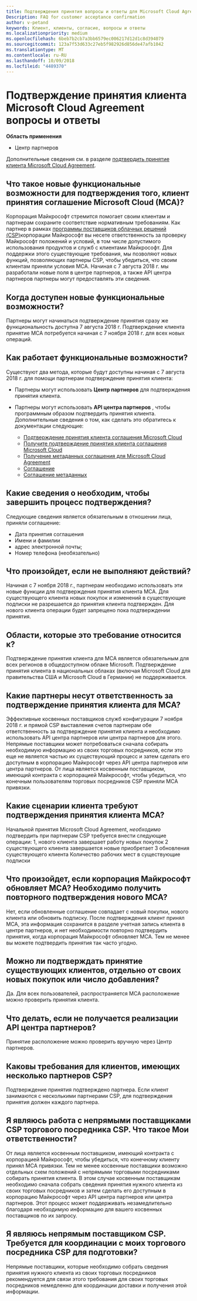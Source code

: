 ```yaml
---
title: Подтверждения принятия вопросы и ответы для Microsoft Cloud Agreement клиента | Центр партнеров
Description: FAQ for customer acceptance confirmation
author: v-petand
keywords: Клиент, клиенты, согласие, вопросы и ответы
ms.localizationpriority: medium
ms.openlocfilehash: 6beb7b2cb7a3bb6579ec006217d12d1c8d394079
ms.sourcegitcommit: 123a7f53d633c27eb5f982926d856de47afb1042
ms.translationtype: MT
ms.contentlocale: ru-RU
ms.lasthandoff: 10/09/2018
ms.locfileid: "4489370"
---
```

# <a name="microsoft-cloud-agreement-customer-acceptance-confirmation-frequently-asked-questions"></a>Подтверждение принятия клиента Microsoft Cloud Agreement вопросы и ответы 

**Область применения**
-  Центр партнеров

Дополнительные сведения см. в разделе [подтвердить принятие клиента Microsoft Cloud Agreement](https://docs.microsoft.com/en-us/partner-center/confirm-consent).
 
## <a name="what-is-the-new-functionality-for-confirming-customer-acceptance-of-the-microsoft-cloud-agreement-mca"></a>Что такое новые функциональные возможности для подтверждения того, клиент принятия соглашение Microsoft Cloud (MCA)? 
Корпорация Майкрософт стремится помогает своим клиентам и партнерам сохраните соответствие нормативным требованиям. Как партнер в рамках [программы поставщиков облачных решений (CSP)](https://partner.microsoft.com/en-us/cloud-solution-provider)корпорации Майкрософт вы несете ответственность за проверку Майкрософт положений и условий, в том числе допустимого использования продуктов и служб с клиентами Майкрософт. Для поддержки этого существующие требования, мы позволяют новых функций, позволяющих партнеры CSP, чтобы убедиться, что своим клиентам приняли условия MCA. Начиная с 7 августа 2018 г. мы разработали новые поля в центре партнеров, а также API центра партнеров партнеры могут предоставлять эти сведения. 
 
## <a name="when-is-the-new-functionality-available"></a>Когда доступен новые функциональные возможности? 
Партнеры могут начинаться подтверждение принятия сразу же функциональность доступна 7 августа 2018 г. Подтверждение клиента принятие MCA потребуется начиная с 7 ноября 2018 г. для всех новых операций. 
 
## <a name="how-does-the-functionality-work"></a>Как работает функциональные возможности?
Существуют два метода, которые будут доступны начиная с 7 августа 2018 г. для помощи партнерам подтверждение принятия клиента:  

-   Партнеры могут использовать **Центр партнеров** для подтверждения принятия клиента. 

-   Партнеры могут использовать **API центра партнеров** , чтобы программным образом подтвердить принятия клиента. Дополнительные сведения о том, как сделать это обратитесь к документации следующие:
    -   [Подтверждение принятия клиента соглашения Microsoft Cloud](https://docs.microsoft.com/en-us/partner-center/develop/confirm-customer-consent)
    -   [Получите подтверждение принятия клиента соглашения Microsoft Cloud](https://docs.microsoft.com/en-us/partner-center/develop/get-confirmation-of-customer-consent)
    -   [Получение метаданных соглашения для Microsoft Cloud Agreement](https://docs.microsoft.com/en-us/partner-center/develop/get-agreement-metadata)
    -   [Соглашение](https://docs.microsoft.com/en-us/partner-center/develop/agreement)
    -   [Соглашение метаданных](https://docs.microsoft.com/en-us/partner-center/develop/agreement-metadata)

##  <a name="what-customer-information-is-required-to-complete-the-confirmation-process"></a>Какие сведения о необходим, чтобы завершить процесс подтверждения? 
Следующие сведения является обязательным в отношении лица, приняли соглашение: 
-    Дата принятия соглашения 
-    Имени и фамилии 
-    адрес электронной почты; 
-    Номер телефона (необязательно)  
 
## <a name="what-will-happen-if-i-do-not-take-action"></a>Что произойдет, если не выполняют действий? 
Начиная с 7 ноября 2018 г., партнерам необходимо использовать эти новые функции для подтверждения принятия клиента MCA. Для существующего клиента новых покупок и изменений в существующие подписки не разрешается до принятия клиента подтвержден. Для нового клиента операции будет запрещено пока подтверждении принятия. 
 
## <a name="which-regions-does-this-requirement-apply-to"></a>Области, которые это требование относится к? 
Подтверждение принятия клиента для MCA является обязательным для всех регионов в общедоступном облаке Microsoft. Подтверждение принятия клиента в национальных облаках (включая Microsoft Cloud для правительства США и Microsoft Cloud в Германии) не поддерживается. 
 
## <a name="which-partners-are-responsible-for-confirming-customer-acceptance-to-the-mca"></a>Какие партнеры несут ответственность за подтверждение принятия клиента для MCA? 
Эффективные косвенных поставщиков служб конфигурации 7 ноября 2018 г. и прямой CSP выставления счетов партнерам обе ответственность за подтверждение принятия клиента и необходимо использовать API центра партнеров или центра партнеров для этого. Непрямые поставщики может потребоваться сначала собирать необходимую информацию из своих торговых посредников, если это еще не является частью их существующий процесс и затем сделать его доступным в корпорацию Майкрософт через API центра партнеров или центра партнеров. От лица является косвенным поставщиком, имеющий контракта с корпорацией Майкрософт, чтобы убедиться, что конечным пользователям торговых посредников CSP приняли MCA привязки.  
 
## <a name="what-customer-scenarios-require-confirmation-of-customer-acceptance-of-the-mca"></a>Какие сценарии клиента требуют подтверждения принятия клиента MCA? 
Начальной принятия Microsoft Cloud Agreement, *необходимо* подтвердить при партнерам CSP требуется внести следующие операции: 1, нового клиента завершает работу новых покупок 2 существующего клиента завершается новые приобретает 3 обновления существующего клиента Количество рабочих мест в существующие подписки 
 
## <a name="what-happens-when-microsoft-updates-the-mca-do-i-need-obtain-re-confirmation-of-the-new-mca"></a>Что произойдет, если корпорация Майкрософт обновляет MCA? Необходимо получить повторного подтверждения нового MCA?
Нет, если обновленные соглашение совпадает с новый покупки, нового клиента или обновить подписку. После подтверждения клиент принял MCA, эта информация сохранится в разделе учетная запись клиента в центре партнеров, и нет необходимости повторно подтвердить принятия, когда корпорация Майкрософт обновляет MCA. Тем не менее вы можете подтвердить принятия так часто угодно. 
 
## <a name="can-i-confirm-the-acceptance-for-existing-customers-separate-from-their-new-purchases-or-seat-additions"></a>Можно ли подтверждать принятие существующих клиентов, отдельно от своих новых покупок или число добавления? 
Да. Для всех пользователей, распространяется MCA расположение можно проверить принятия клиента. 
 
## <a name="what-if-im-having-difficulty-implementing-the-partner-center-api"></a>Что делать, если не получается реализации API центра партнеров? 
Принятие расположение можно проверить вручную через Центр партнеров. 
 
## <a name="what-are-the-requirements-for-customers-that-have-multiple-csp-partners"></a>Каковы требования для клиентов, имеющих несколько партнеров CSP? 
Подтверждение принятия подтверждено партнера. Если клиент занимаются с несколькими партнерами CSP, для подтверждения принятия должен каждого партнера. 
 
## <a name="i-am-a-csp-indirect-reseller-working-with-csp-indirect-providers-what-is-my-responsibility"></a>Я являюсь работа с непрямыми поставщиками CSP торгового посредника CSP. Что такое Мои ответственности? 
От лица является косвенным поставщиком, имеющий контракта с корпорацией Майкрософт, чтобы убедиться, что конечному клиенту принял MCA привязки. Тем не менее косвенные поставщики возможно отдельных схем положений с непрямыми торговыми посредниками собирать принятия клиента. В этом случае косвенным поставщикам необходимо сначала собрать сведения принятия нужного клиента из своих торговых посредников и затем сделать его доступным в корпорацию Майкрософт через API центра партнеров или центра партнеров. Этот процесс может поддерживать незамедлительно благодаря необходимую информацию для вашего косвенных поставщиков по их запросу. 
 
## <a name="i-am-a-csp-indirect-provider-do-i-need-to-coordinate-with-my-csp-indirect-reseller-to-be-prepared"></a>Я являюсь непрямым поставщиком CSP. Требуется для координации с моих торгового посредника CSP для подготовки? 
Непрямые поставщики, которые необходимо собрать сведения принятия нужного клиента из своих торговых посредников рекомендуется для связи этого требования для своих торговых посредников немедленно для координации доставки и получения этой информации. 
 

